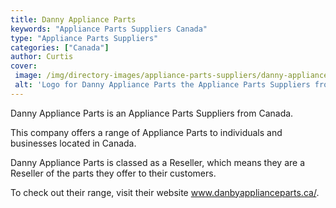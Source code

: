 ```yaml
---
title: Danny Appliance Parts
keywords: "Appliance Parts Suppliers Canada"
type: "Appliance Parts Suppliers"
categories: ["Canada"]
author: Curtis
cover: 
 image: /img/directory-images/appliance-parts-suppliers/danny-appliance-parts.webp
 alt: 'Logo for Danny Appliance Parts the Appliance Parts Suppliers from Canada'
---
```


Danny Appliance Parts is an Appliance Parts Suppliers from Canada.

This company offers a range of Appliance Parts to individuals and businesses located in Canada.

Danny Appliance Parts is classed as a Reseller, which means they are a Reseller of the parts they offer to their customers.

To check out their range, visit their website www.danbyapplianceparts.ca/.
